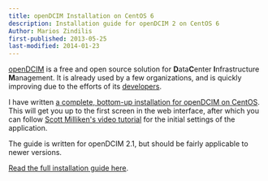 ```yaml
---
title: openDCIM Installation on CentOS 6
description: Installation guide for openDCIM 2 on CentOS 6
Author: Marios Zindilis
first-published: 2013-05-25
last-modified: 2014-01-23
---
```


[openDCIM](http://www.opendcim.org/) is a free and open source solution
for **D**ata**C**enter **I**nfrastructure **M**anagement. It is already 
used by a few organizations, and is quickly improving due to the efforts 
of its [developers](http://www.opendcim.org/developers.html).

I have written [a complete, bottom-up installation for openDCIM on 
CentOS](/docs/centos-6-install-opendcim-2.1.html). This will get you up 
to the first screen in the web interface, after which you can follow 
[Scott Milliken's video tutorial](http://www.youtube.com/watch?v=XzEI6Z8yhRg) 
for the initial settings of the application.

The guide is written for openDCIM 2.1, but should be fairly applicable 
to newer versions.

[Read the full installation guide here](/docs/centos-6-install-opendcim-2.1.html).
